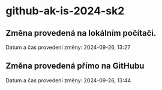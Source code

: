 # github-ak-is-2024-sk2


## Změna provedená na lokálním počítači.
Datum a čas provedení změny: 2024-09-26, 13:27
## Změna provedená přímo na GitHubu
Datum a čas provedení změny: 2024-09-26, 13:44
